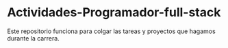 # Actividades-Programador-full-stack
Este repositorio funciona para colgar las tareas y proyectos que hagamos durante la carrera.
